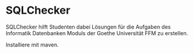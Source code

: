 # SQLChecker
SQLChecker hilft Studenten dabei Lösungen für die Aufgaben des Informatik Datenbanken Moduls der Goethe Universität FFM zu erstellen.


Installiere mit maven.
